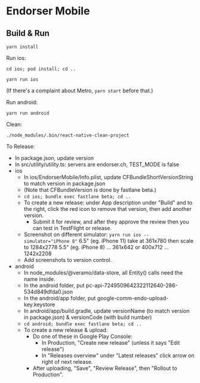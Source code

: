 
# Endorser Mobile

## Build & Run

`yarn install`

Run ios:

`cd ios; pod install; cd ..`

`yarn run ios`

(If there's a complaint about Metro, `yarn start` before that.)

Run android:

`yarn run android`

Clean:

`./node_modules/.bin/react-native-clean-project`

To Release:

- In package.json, update version
- In src/utility/utility.ts: servers are endorser.ch, TEST_MODE is false
- ios
  - In ios/EndorserMobile/Info.plist, update CFBundleShortVersionString to match version in package.json
  - (Note that CFBundleVersion is done by fastlane beta.)
  - `cd ios; bundle exec fastlane beta; cd ..`
  - To create a new release: under App description under "Build" and to the right, click the red icon to remove that version, then add another version.
    - Submit it for review, and after they approve the review then you can test in TestFlight or release.
  - Screenshot on different simulator: `yarn run ios --simulator="iPhone 8"`
    6.5" (eg. iPhone 11)
    take at 361x780 then scale to 1284x2778
    5.5" (eg. iPhone 8)
    ... 361x642 or 400x712 ... 1242x2208
  - Add screenshots to version control.
- android
  - In node_modules/@veramo/data-store, all Entity() calls need the name inside.
  - In the android folder, put pc-api-7249509642322112640-286-534d849dfda0.json
  - In the android/app folder, put google-comm-endo-upload-key.keystore
  - In android/app/build.gradle, update versionName (to match version in package.json) & versionCode (with build number)
  - `cd android; bundle exec fastlane beta; cd ..`
  - To create a new release & upload:
    - Do one of these in Google Play Console:
      - In Production, "Create new release" (unless it says "Edit release")
      - In "Releases overview" under "Latest releases" click arrow on right of next release.
    - After uploading, "Save", "Review Release", then "Rollout to Production".
